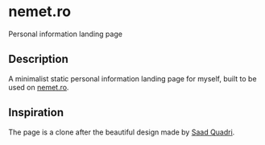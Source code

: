# nemet.ro

Personal information landing page

## Description

A minimalist static personal information landing page for myself, built to be used on [nemet.ro](http://nemet.ro).

## Inspiration

The page is a clone after the beautiful design made by [Saad Quadri](http://saadq.com/).
